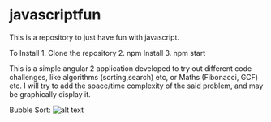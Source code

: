 # javascriptfun
This is a repository to just have fun with javascript.

To Install
    1. Clone the repository
    2. npm Install
    3. npm start

This is a simple angular 2 application developed to try out different code challenges, like algorithms (sorting,search) etc, 
or Maths (Fibonacci, GCF) etc. 
I will try to add the space/time complexity of the said problem, and may be graphically display it.


Bubble Sort:
![alt text](https://github.com/nileshgokhalepune/javascriptfun/blob/master/bubblesort.PNG "Bubble sort")
